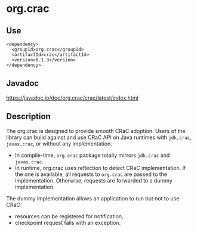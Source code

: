 # org.crac

## Use

```
<dependency>
  <groupId>org.crac</groupId>
  <artifactId>crac</artifactId>
  <version>0.1.3</version>
</dependency>
```

## Javadoc

https://javadoc.io/doc/org.crac/crac/latest/index.html

## Description

The org.crac is designed to provide smooth CRaC adoption.
Users of the library can build against and use CRaC API on Java runtimes with `jdk.crac`, `javax.crac`, or without any implementation.
* In compile-time, `org.crac` package totally mirrors `jdk.crac` and `javax.crac`.
* In runtime, org.crac uses reflection to detect CRaC implementation.
If the one is available, all requests to `org.crac` are passed to the implementation.
Otherwise, requests are forwarded to a dummy implementation.

The dummy implementation allows an application to run but not to use CRaC:
* resources can be registered for notification,
* checkpoint request fails with an exception.
